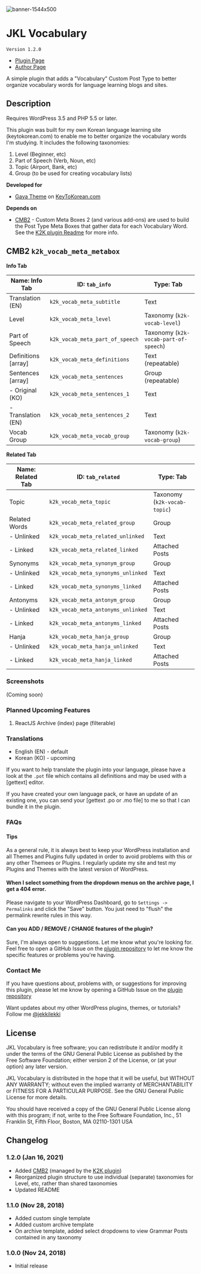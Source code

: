 ![banner-1544x500](https://github.com/jekkilekki/plugin-jkl-grammar/blob/master/assets/banner-1544x500.png?raw=true)

# JKL Vocabulary

`Version 1.2.0`

- [Plugin Page](https://github.com/jekkilekki/plugin-k2k)
- [Author Page](https://aaron.kr/)

A simple plugin that adds a "Vocabulary" Custom Post Type to better organize vocabulary words for language learning blogs and sites.

## Description

Requires WordPress 3.5 and PHP 5.5 or later.

This plugin was built for my own Korean language learning site (keytokorean.com) to
enable me to better organize the vocabulary words I'm studying. It includes the following taxonomies:

1. Level (Beginner, etc)
2. Part of Speech (Verb, Noun, etc)
3. Topic (Airport, Bank, etc)
4. Group (to be used for creating vocabulary lists)

**Developed for**

- [Gaya Theme](https://wordpress.org/themes/twentysixteen/) on [KeyToKorean.com](https://keytokorean.com)

**Depends on**

- [CMB2](https://cmb2.io/) - Custom Meta Boxes 2 (and various add-ons) are used to build the Post Type Meta Boxes that gather data for each Vocabulary Word. See the [K2K plugin Readme](https://github.com/jekkilekki/plugin-k2k/blob/master/README.md) for more info.

## CMB2 `k2k_vocab_meta_metabox`

**Info Tab**

| Name: Info Tab      | ID: `tab_info`                  | Type: Tab                             |
| ------------------- | ------------------------------- | ------------------------------------- |
| Translation (EN)    | `k2k_vocab_meta_subtitle`       | Text                                  |
| Level               | `k2k_vocab_meta_level`          | Taxonomy (`k2k-vocab-level`)          |
| Part of Speech      | `k2k_vocab_meta_part_of_speech` | Taxonomy (`k2k-vocab-part-of-speech`) |
| Definitions [array] | `k2k_vocab_meta_definitions`    | Text (repeatable)                     |
| Sentences [array]   | `k2k_vocab_meta_sentences`      | Group (repeatable)                    |
| - Original (KO)     | `k2k_vocab_meta_sentences_1`    | Text                                  |
| - Translation (EN)  | `k2k_vocab_meta_sentences_2`    | Text                                  |
| Vocab Group         | `k2k_vocab_meta_vocab_group`    | Taxonomy (`k2k-vocab-group`)          |

**Related Tab**

| Name: Related Tab | ID: `tab_related`                  | Type: Tab                    |
| ----------------- | ---------------------------------- | ---------------------------- |
| Topic             | `k2k_vocab_meta_topic`             | Taxonomy (`k2k-vocab-topic`) |
| Related Words     | `k2k_vocab_meta_related_group`     | Group                        |
| - Unlinked        | `k2k_vocab_meta_related_unlinked`  | Text                         |
| - Linked          | `k2k_vocab_meta_related_linked`    | Attached Posts               |
| Synonyms          | `k2k_vocab_meta_synonym_group`     | Group                        |
| - Unlinked        | `k2k_vocab_meta_synonyms_unlinked` | Text                         |
| - Linked          | `k2k_vocab_meta_synonyms_linked`   | Attached Posts               |
| Antonyms          | `k2k_vocab_meta_antonym_group`     | Group                        |
| - Unlinked        | `k2k_vocab_meta_antonyms_unlinked` | Text                         |
| - Linked          | `k2k_vocab_meta_antonyms_linked`   | Attached Posts               |
| Hanja             | `k2k_vocab_meta_hanja_group`       | Group                        |
| - Unlinked        | `k2k_vocab_meta_hanja_unlinked`    | Text                         |
| - Linked          | `k2k_vocab_meta_hanja_linked`      | Attached Posts               |

### Screenshots

(Coming soon)

### Planned Upcoming Features

1. ReactJS Archive (index) page (filterable)

### Translations

- English (EN) - default
- Korean (KO) - upcoming

If you want to help translate the plugin into your language, please have a look
at the `.pot` file which contains all definitions and may be used with a [gettext]
editor.

If you have created your own language pack, or have an update of an existing one,
you can send your [gettext .po or .mo file] to me so that I can bundle it in the
plugin.

### FAQs

#### Tips

As a general rule, it is always best to keep your WordPress installation and all
Themes and Plugins fully updated in order to avoid problems with this or any other
Themees or Plugins. I regularly update my site and test my Plugins and Themes with
the latest version of WordPress.

#### When I select something from the dropdown menus on the archive page, I get a 404 error.

Please navigate to your WordPress Dashboard, go to `Settings -> Permalinks` and click the "Save"
button. You just need to "flush" the permalink rewrite rules in this way.

#### Can you ADD / REMOVE / CHANGE features of the plugin?

Sure, I'm always open to suggestions. Let me know what you're looking for. Feel
free to open a GitHub Issue on the
[plugin repository](https://github.com/jekkilekki/plugin-k2k/issues)
to let me know the specific features or problems you're having.

### Contact Me

If you have questions about, problems with, or suggestions for improving this
plugin, please let me know by opening a GitHub Issue on the
[plugin repository](https://github.com/jekkilekki/plugin-k2k/issues)

Want updates about my other WordPress plugins, themes, or tutorials? Follow me
[@jekkilekki](http://twitter.com/jekkilekki)

## License

JKL Vocabulary is free software; you can redistribute it and/or modify it under the terms of the GNU General Public License as published by the Free Software Foundation; either version 2 of the License, or (at your option) any later version.

JKL Vocabulary is distributed in the hope that it will be useful, but WITHOUT ANY
WARRANTY; without even the implied warranty of MERCHANTABILITY or FITNESS FOR A
PARTICULAR PURPOSE. See the GNU General Public License for more details.

You should have received a copy of the GNU General Public License along with this
program; if not, write to the Free Software Foundation, Inc., 51 Franklin St, Fifth
Floor, Boston, MA 02110-1301 USA

## Changelog

### 1.2.0 (Jan 16, 2021)

- Added [CMB2](https://cmb2.io/) (managed by the [K2K plugin](https://github.com/jekkilekki/plugin-k2k/))
- Reorganized plugin structure to use individual (separate) taxonomies for Level, etc, rather than shared taxonomies
- Updated README

### 1.1.0 (Nov 28, 2018)

- Added custom single template
- Added custom archive template
- On archive template, added select dropdowns to view Grammar Posts contained in any taxonomy

### 1.0.0 (Nov 24, 2018)

- Initial release
